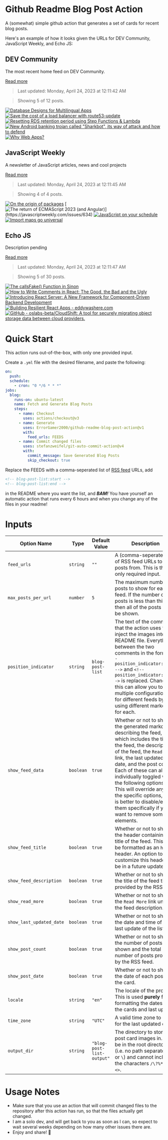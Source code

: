 # Github Readme Blog Post Action

A (somewhat) simple github action that generates a set of cards for recent blog posts.

Here's an example of how it looks given the URLs for DEV Community, JavaScript Weekly, and Echo JS:

<!-- post-list:start -->
## DEV Community

The most recent home feed on DEV Community.

[Read more](https://dev.to)
> Last updated: Monday, April 24, 2023 at 12:11:42 AM

> Showing 5 of 12 posts.

[![Database Designs for Multilingual Apps](https://raw.githubusercontent.com/ErrorGamer2000/github-readme-blog-post-action/main/generated_files/DEV_Community/Database_Designs_for_Multilingual_Apps.svg)](https://dev.to/dwarvesf/database-designs-for-multilingual-apps-4jb6)
[![Save the cost of a load balancer with route53-update](https://raw.githubusercontent.com/ErrorGamer2000/github-readme-blog-post-action/main/generated_files/DEV_Community/Save_the_cost_of_a_load_balancer_with_route53-update.svg)](https://dev.to/aws-builders/save-the-cost-of-a-load-balancer-with-route53-update-5e0d)
[![Resetting RDS retention period using Step Functions & Lambda](https://raw.githubusercontent.com/ErrorGamer2000/github-readme-blog-post-action/main/generated_files/DEV_Community/Resetting_RDS_retention_period_using_Step_Functions___Lambda.svg)](https://dev.to/aws-builders/resetting-rds-retention-period-using-step-functions-lambda-45g3)
[![New Android banking trojan called "Sharkbot", its way of attack and how to defend](https://raw.githubusercontent.com/ErrorGamer2000/github-readme-blog-post-action/main/generated_files/DEV_Community/New_Android_banking_trojan_called__Sharkbot___its_way_of_attack_and_how_to_defend.svg)](https://dev.to/teamliapp/new-android-banking-trojan-called-sharkbot-its-way-of-attack-and-how-to-defend-1p0h)
[![Why Web Apps?](https://raw.githubusercontent.com/ErrorGamer2000/github-readme-blog-post-action/main/generated_files/DEV_Community/Why_Web_Apps_.svg)](https://dev.to/xanderlambert/why-web-apps-1j3p)


## JavaScript Weekly

A newsletter of JavaScript articles, news and cool projects

[Read more](https://javascriptweekly.com/)
> Last updated: Monday, April 24, 2023 at 12:11:45 AM

> Showing 4 of 4 posts.

[![On the origin of packages](https://raw.githubusercontent.com/ErrorGamer2000/github-readme-blog-post-action/main/generated_files/JavaScript_Weekly/On_the_origin_of_packages.svg)](https://javascriptweekly.com/issues/635)
[![The return of ECMAScript 2023 (and Angular)](https://raw.githubusercontent.com/ErrorGamer2000/github-readme-blog-post-action/main/generated_files/JavaScript_Weekly/The_return_of_ECMAScript_2023_(and_Angular).svg)](https://javascriptweekly.com/issues/634)
[![JavaScript on your schedule](https://raw.githubusercontent.com/ErrorGamer2000/github-readme-blog-post-action/main/generated_files/JavaScript_Weekly/JavaScript_on_your_schedule.svg)](https://javascriptweekly.com/issues/633)
[![Import maps go universal](https://raw.githubusercontent.com/ErrorGamer2000/github-readme-blog-post-action/main/generated_files/JavaScript_Weekly/Import_maps_go_universal.svg)](https://javascriptweekly.com/issues/632)


## Echo JS

Description pending

[Read more](
http://www.echojs.com
)
> Last updated: Monday, April 24, 2023 at 12:11:47 AM

> Showing 5 of 30 posts.

[![The callsFake() Function in Sinon](https://raw.githubusercontent.com/ErrorGamer2000/github-readme-blog-post-action/main/generated_files/_Echo_JS_/The_callsFake()_Function_in_Sinon.svg)](
https://masteringjs.io/tutorials/sinon/callsfake
)
[![How to Write Comments in React: The Good, the Bad and the Ugly](https://raw.githubusercontent.com/ErrorGamer2000/github-readme-blog-post-action/main/generated_files/_Echo_JS_/How_to_Write_Comments_in_React__The_Good__the_Bad_and_the_Ugly.svg)](https://dmitripavlutin.com/react-comments/)
[![
Introducing React Server: A New Framework for Component-Driven Backend Development
](https://raw.githubusercontent.com/ErrorGamer2000/github-readme-blog-post-action/main/generated_files/_Echo_JS_/_Introducing_React_Server__A_New_Framework_for_Component-Driven_Backend_Development_.svg)](
https://state-less.cloud
)
[![Building Resilient React Apps - eddywashere.com](https://raw.githubusercontent.com/ErrorGamer2000/github-readme-blog-post-action/main/generated_files/_Echo_JS_/Building_Resilient_React_Apps_-_eddywashere.com.svg)](https://eddywashere.com/blog/building-resilient-react-apps/)
[![GitHub - oslabs-beta/CloudShift: A tool for securely migrating object storage data between cloud providers.](https://raw.githubusercontent.com/ErrorGamer2000/github-readme-blog-post-action/main/generated_files/_Echo_JS_/GitHub_-_oslabs-beta_CloudShift__A_tool_for_securely_migrating_object_storage_data_between_cloud_providers..svg)](https://github.com/oslabs-beta/CloudShift)


<!-- post-list:end -->

# Quick Start

This action runs out-of-the-box, with only one provided input.

Create a `.yml` file with the desired filename, and paste the following:

```yml
on:
  push:
  schedule:
    - cron: "0 */6 * * *"
jobs:
  blog:
    runs-on: ubuntu-latest
    name: Fetch and Generate Blog Posts
    steps:
      - name: Checkout
        uses: actions/checkout@v3
      - name: Generate
        uses: ErrorGamer2000/github-readme-blog-post-action@v1
        with:
          feed_urls: FEEDS
      - name: Commit changed files
        uses: stefanzweifel/git-auto-commit-action@v4
        with:
          commit_message: Save Generated Blog Posts
          skip_checkout: true
```

Replace the FEEDS with a comma-seperated list of [RSS feed](https://rss.com/blog/how-do-rss-feeds-work/) URLs, add

```md
<!-- blog-post-list:start -->
<!-- blog-post-list:end -->
```

in the README where you want the list, and **_BAM!_** You have yourself an automatic action that runs every 6 hours and when you change any of the files in your readme!

# Inputs

<table>
  <thead>
    <tr>
      <th>Option Name</th>
      <th>Type</th>
      <th>Default Value</th>
      <th>Description</th>
    </tr>
  </thead>
  <tbody>
    <tr>
      <td><code>feed_urls</code></td>
      <td><code>string</code></td>
      <td><code>""</code></td>
      <td>A (comma-seperated) list of RSS feed URLs to load posts from. This is the only required input.</td>
    </tr>
    <tr>
      <td><code>max_posts_per_url</code></td>
      <td><code>number</code></td>
      <td><code>5</code></td>
      <td>The maximum number of posts to show for each feed. If the number of posts is less than this, then all of the posts will be shown.</td>
    </tr>
    <tr>
      <td><code>position_indicator</code></td>
      <td><code>string</code></td>
      <td><code>blog-post-list</code></td>
      <td>The text of the comments that the action uses to inject the images into the README file. Everything between the two comments in the form <code>&lt;!-- position_indicator:start --&gt;</code> and <code>&lt;!-- position_indicator:end --&gt;</code> is replaced. Changing this can allow you to use multiple configurations for different feeds by using different markers for each.</td>
    </tr>
    <tr>
      <td><code>show_feed_data</code></td>
      <td><code>boolean</code></td>
      <td><code>true</code></td>
      <td>Whether or not to show the generated markdown describing the feed, which includes the title of the feed, the description of the feed, the <code>Read More</code> link, the last updated date, and the post count. Each of these can also be individually toggled with the following options. This will override any of the specific options, so it is better to disable/enable them specifically if you want to remove some elements.</td>
    </tr>
    <tr>
      <td><code>show_feed_title</code></td>
      <td><code>boolean</code></td>
      <td><code>true</code></td>
      <td>Whether or not to show the header containing the title of the feed. This will be formatted as an <code>h2</code> header. An option to customize this header will be in a future update.</td>
    </tr>
    <tr>
      <td><code>show_feed_description</code></td>
      <td><code>boolean</code></td>
      <td><code>true</code></td>
      <td>Whether or not to show the title of the feed that is provided by the RSS feed.</td>
    </tr>
    <tr>
      <td><code>show_read_more</code></td>
      <td><code>boolean</code></td>
      <td><code>true</code></td>
      <td>Whether or not to show the <code>Read More</code> link under the feed description.</td>
    </tr>
    <tr>
      <td><code>show_last_updated_date</code></td>
      <td><code>boolean</code></td>
      <td><code>true</code></td>
      <td>Whether or not to show the date and time of the last update of the list.</td>
    </tr>
    <tr>
      <td><code>show_post_count</code></td>
      <td><code>boolean</code></td>
      <td><code>true</code></td>
      <td>Whether or not to show the number of posts shown and the total number of posts provided by the RSS feed.</td>
    </tr>
    <tr>
      <td><code>show_post_date</code></td>
      <td><code>boolean</code></td>
      <td><code>true</code></td>
      <td>Whether or not to show the date of each post on the card.</td>
    </tr>
    <tr>
      <td><code>locale</code></td>
      <td><code>string</code></td>
      <td><code>"en"</code></td>
      <td>The locale of the project. This is used <strong>purely</strong> for formatting the dates of the cards and last update.</td>
    </tr>
    <tr>
      <td><code>time_zone</code></td>
      <td><code>string</code></td>
      <td><code>"UTC"</code></td>
      <td>A valid time zone to use for the last updated date.</td>
    </tr>
    <tr>
      <td><code>output_dir</code></td>
      <td><code>string</code></td>
      <td><code>"blog-post-list-output"</code></td>
      <td>The directory to store the post card images in. Must be in the root directory (i.e. no path separators <code>/</code> or <code>\</code>) and cannot include the characters <code>/\?%*:|"&lt;&gt;</code>.</td>
    </tr>
<!--
    <tr>
      <td><code></code></td>
      <td><cde></cde></td>
      <td><code></code></td>
      <td></td>
    </tr>
-->
  </tbody>
</table>

# Usage Notes

- Make sure that you use an action that will commit changed files to the repository after this action has run, so that the files actually get changed.
- I am a solo dev, and will get back to you as soon as I can, so expect to wait several weeks depending on how many other issues there are.
- Enjoy and share! 🤗

